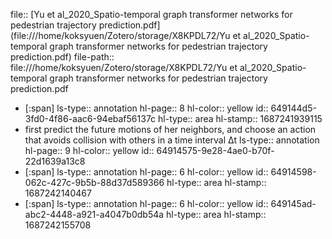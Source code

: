 file:: [Yu et al_2020_Spatio-temporal graph transformer networks for pedestrian trajectory prediction.pdf](file:///home/koksyuen/Zotero/storage/X8KPDL72/Yu et al_2020_Spatio-temporal graph transformer networks for pedestrian trajectory prediction.pdf)
file-path:: file:///home/koksyuen/Zotero/storage/X8KPDL72/Yu et al_2020_Spatio-temporal graph transformer networks for pedestrian trajectory prediction.pdf

- [:span]
  ls-type:: annotation
  hl-page:: 8
  hl-color:: yellow
  id:: 649144d5-3fd0-4f86-aac6-94ebaf56137c
  hl-type:: area
  hl-stamp:: 1687241939115
- first predict the future motions of her neighbors, and choose an action that avoids collision with others in a time interval Δt
  ls-type:: annotation
  hl-page:: 9
  hl-color:: yellow
  id:: 64914575-9e28-4ae0-b70f-22d1639a13c8
- [:span]
  ls-type:: annotation
  hl-page:: 6
  hl-color:: yellow
  id:: 64914598-062c-427c-9b5b-88d37d589366
  hl-type:: area
  hl-stamp:: 1687242140467
- [:span]
  ls-type:: annotation
  hl-page:: 6
  hl-color:: yellow
  id:: 649145ad-abc2-4448-a921-a4047b0db54a
  hl-type:: area
  hl-stamp:: 1687242155708